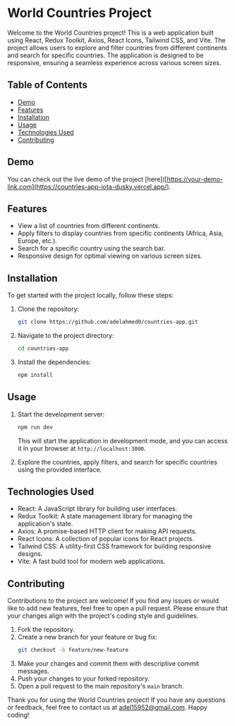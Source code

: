 # World Countries Project

Welcome to the World Countries project! This is a web application built using React, Redux Toolkit, Axios, React Icons, Tailwind CSS, and Vite. The project allows users to explore and filter countries from different continents and search for specific countries. The application is designed to be responsive, ensuring a seamless experience across various screen sizes.

## Table of Contents

- [Demo](#demo)
- [Features](#features)
- [Installation](#installation)
- [Usage](#usage)
- [Technologies Used](#technologies-used)
- [Contributing](#contributing)

## Demo

You can check out the live demo of the project [here]([https://your-demo-link.com](https://countries-app-iota-dusky.vercel.app/).

## Features

- View a list of countries from different continents.
- Apply filters to display countries from specific continents (Africa, Asia, Europe, etc.).
- Search for a specific country using the search bar.
- Responsive design for optimal viewing on various screen sizes.

## Installation

To get started with the project locally, follow these steps:

1. Clone the repository:

   ```bash
   git clone https://github.com/adelahmed0/countries-app.git
   ```

2. Navigate to the project directory:

   ```bash
   cd countries-app
   ```

3. Install the dependencies:

   ```bash
   npm install
   ```

## Usage

1. Start the development server:

   ```bash
   npm run dev
   ```

   This will start the application in development mode, and you can access it in your browser at `http://localhost:3000`.

2. Explore the countries, apply filters, and search for specific countries using the provided interface.

## Technologies Used

- React: A JavaScript library for building user interfaces.
- Redux Toolkit: A state management library for managing the application's state.
- Axios: A promise-based HTTP client for making API requests.
- React Icons: A collection of popular icons for React projects.
- Tailwind CSS: A utility-first CSS framework for building responsive designs.
- Vite: A fast build tool for modern web applications.

## Contributing

Contributions to the project are welcome! If you find any issues or would like to add new features, feel free to open a pull request. Please ensure that your changes align with the project's coding style and guidelines.

1. Fork the repository.
2. Create a new branch for your feature or bug fix:
   ```bash
   git checkout -b feature/new-feature
   ```
3. Make your changes and commit them with descriptive commit messages.
4. Push your changes to your forked repository.
5. Open a pull request to the main repository's `main` branch.



Thank you for using the World Countries project! If you have any questions or feedback, feel free to contact us at adel15952@gmail.com. Happy coding!
